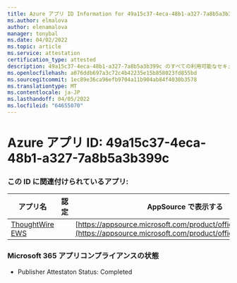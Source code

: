 ```yaml
---
title: Azure アプリ ID Information for 49a15c37-4eca-48b1-a327-7a8b5a3b399c
ms.author: elmalova
author: elenamalova
manager: tonybal
ms.date: 04/02/2022
ms.topic: article
ms.service: attestation
certification_type: attested
description: 49a15c37-4eca-48b1-a327-7a8b5a3b399c のすべての利用可能なセキュリティとコンプライアンス情報。
ms.openlocfilehash: a076ddb697a3c72c4b42235e15b858023fd855bd
ms.sourcegitcommit: 1ec89e36ca96efb9704a11b904ab84f4030b3578
ms.translationtype: MT
ms.contentlocale: ja-JP
ms.lasthandoff: 04/05/2022
ms.locfileid: "64655070"
---
```

# <a name="azure-app-id-49a15c37-4eca-48b1-a327-7a8b5a3b399c"></a>Azure アプリ ID: 49a15c37-4eca-48b1-a327-7a8b5a3b399c


### <a name="apps-associated-with-this-id"></a>この ID に関連付けられているアプリ:
| **アプリ名** | **認定** | **AppSource で表示する** |
|--------------|---------------|-----------------------|
| [ThoughtWire EWS](../forward/WA200003239.md) |  | [https://appsource.microsoft.com/product/office/WA200003239](https://appsource.microsoft.com/product/office/WA200003239) |

### <a name="microsoft-365-app-compliance-status"></a>Microsoft 365 アプリコンプライアンスの状態
- Publisher Attestaton Status: Completed
